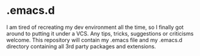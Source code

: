 .emacs.d
========

I am tired of recreating my dev environment all the time, so I finally got around to putting it under a VCS. Any
tips, tricks, suggestions or criticisms welcome. This repository will contain my .emacs file and my .emacs.d
directory containing all 3rd party packages and extensions.
